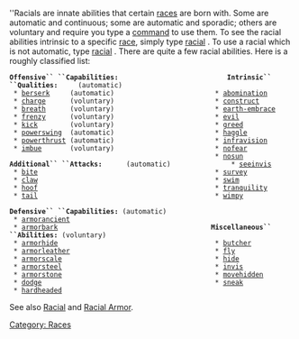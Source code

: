 ''Racials are innate abilities that certain
[races](:Category:_Races.md "wikilink") are born with. Some are
automatic and continuous; some are automatic and sporadic; others are
voluntary and require you type a
[command](:Category:_Commands.md "wikilink") to use them. To see the
racial abilities intrinsic to a specific
[race](:Category:_Races.md "wikilink"), simply type
[racial](Racial.md "wikilink") <race abbreviation>. To use a racial
which is not automatic, type [racial](Racial.md "wikilink")
<racialname>. There are quite a few racial abilities. Here is a roughly
classified list:

**`Offensive`` ``Capabilities:`**`                           `**`Intrinsic`` ``Qualities:`**`     (automatic)`  
` * `[`berserk`](Racial_Berserk.md "wikilink")`     (automatic)                         * `[`abomination`](Racial_Abomination.md "wikilink")  
` * `[`charge`](Racial_Charge.md "wikilink")`      (voluntary)                         * `[`construct`](Racial_Construct.md "wikilink")  
` * `[`breath`](Racial_Breath.md "wikilink")`      (voluntary)                         * `[`earth-embrace`](Racial_Earth-Embrace.md "wikilink")  
` * `[`frenzy`](Racial_Frenzy.md "wikilink")`      (voluntary)                         * `[`evil`](Racial_Evil.md "wikilink")  
` * `[`kick`](Racial_Kick.md "wikilink")`        (voluntary)                         * `[`greed`](Racial_Greed.md "wikilink")  
` * `[`powerswing`](Racial_Powerswing.md "wikilink")`  (automatic)                         * `[`haggle`](Racial_Haggle.md "wikilink")  
` * `[`powerthrust`](Racial_Powerthrust.md "wikilink")` (automatic)                         * `[`infravision`](Racial_Infravision.md "wikilink")  
` * `[`imbue`](Racial_Imbue.md "wikilink")`       (voluntary)                         * `[`nofear`](Racial_Nofear.md "wikilink")  
`                                                   * `[`nosun`](Racial_Nosun.md "wikilink")  
**`Additional`` ``Attacks:`**`      (automatic)               * `[`seeinvis`](Racial_Seeinvis.md "wikilink")  
` * `[`bite`](Racial_Bite.md "wikilink")`                                            * `[`survey`](Racial_Survey.md "wikilink")  
` * `[`claw`](Racial_Claw.md "wikilink")`                                            * `[`swim`](Racial_Swim.md "wikilink")` `  
` * `[`hoof`](Racial_Hoof.md "wikilink")`                                            * `[`tranquility`](Racial_Tranquility.md "wikilink")  
` * `[`tail`](Racial_Tail.md "wikilink")`                                            * `[`wimpy`](Racial_Wimpy.md "wikilink")  
` `  
**`Defensive`` ``Capabilities:`**` (automatic)`  
` * `[`armorancient`](Racial_Armorancient.md "wikilink")  
` * `[`armorbark`](Racial_Armorbark.md "wikilink")`                                      `**`Miscellaneous`` ``Abilities:`**` (voluntary)`  
` * `[`armorhide`](Racial_Armorhide.md "wikilink")`                                       * `[`butcher`](Racial_Butcher.md "wikilink")  
` * `[`armorleather`](Racial_Armorleather.md "wikilink")`                                    * `[`fly`](Racial_Fly.md "wikilink")  
` * `[`armorscale`](Racial_Armorscale.md "wikilink")`                                      * `[`hide`](Racial_Hide.md "wikilink")  
` * `[`armorsteel`](Racial_Armorsteel.md "wikilink")`                                      * `[`invis`](Racial_Invis.md "wikilink")  
` * `[`armorstone`](Racial_Armorstone.md "wikilink")`                                      * `[`movehidden`](Racial_Movehidden.md "wikilink")  
` * `[`dodge`](Racial_Dodge.md "wikilink")`                                           * `[`sneak`](Racial_Sneak.md "wikilink")` `  
` * `[`hardheaded`](Racial_Hardheaded.md "wikilink")

See also [Racial](Racial.md "wikilink") and [Racial
Armor](:Category:Racial_Armor.md "wikilink").

[Category: Races](Category:_Races "wikilink")
